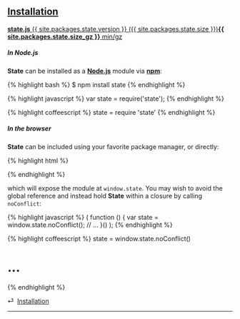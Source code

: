 ## [Installation](#installation)

<a class="download" target="_blank" href="/state.js"><strong>state.js</strong> {{ site.packages.state.version }} <span class="weak">({{ site.packages.state.size }})</span></a><a class="download" target="_blank" href="/state-min.js"><strong>{{ site.packages.state.size_gz }}</strong> min/gz</a>


##### In Node.js

**State** can be installed as a [**Node.js**](http://nodejs.org) module via [**npm**](http://npmjs.org/):

{% highlight bash %}
$ npm install state
{% endhighlight %}

{% highlight javascript %}
var state = require('state');
{% endhighlight %}

{% highlight coffeescript %}
state = require 'state'
{% endhighlight %}


##### In the browser

**State** can be included using your favorite package manager, or directly:

{% highlight html %}
<script src="state.js"></script>
{% endhighlight %}

which will expose the module at `window.state`. You may wish to avoid the global reference and instead hold **State** within a closure by calling `noConflict`:

{% highlight javascript %}
( function () {
    var state = window.state.noConflict();
    // ...
}() );
{% endhighlight %}

{% highlight coffeescript %}
state = window.state.noConflict()
# ...
{% endhighlight %}

<div class="backcrumb">
⏎  <a class="section" href="#installation">Installation</a>
</div>

* * *
